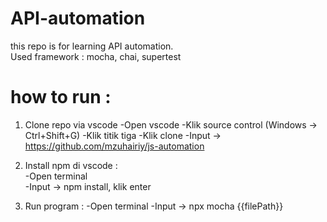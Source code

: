 # API-automation

this repo is for learning API automation.  
Used framework : mocha, chai, supertest

# how to run :  
1. Clone repo via vscode
-Open vscode
-Klik source control (Windows -> Ctrl+Shift+G)
-Klik titik tiga
-Klik clone
-Input -> https://github.com/mzuhairiy/js-automation

2. Install npm di vscode :  
-Open terminal  
-Input -> npm install, klik enter

3. Run program :
-Open terminal
-Input -> npx mocha {{filePath}}

